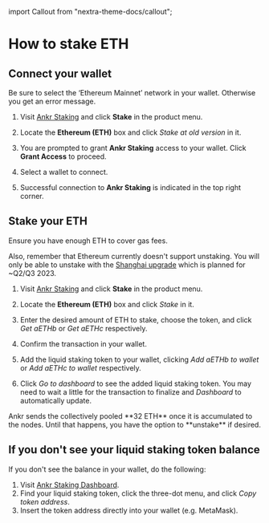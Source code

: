 import Callout from "nextra-theme-docs/callout";

# How to stake ETH

## Connect your wallet

<Callout type="warning" emoji="❗">
Be sure to select the ‘Ethereum Mainnet’ network in your wallet. Otherwise you get an error message.
</Callout>

1. Visit [Ankr Staking](https://www.ankr.com/staking/) and click **Stake** in the product menu.

2. Locate the **Ethereum (ETH)** box and click *Stake at old version* in it.

3. You are prompted to grant **Ankr Staking** access to your wallet. Click **Grant Access** to proceed.

4. Select a wallet to connect.

5. Successful connection to **Ankr Staking** is indicated in the top right corner.

## Stake your ETH

<Callout>
Ensure you have enough ETH to cover gas fees.

Also, remember that Ethereum currently doesn't support unstaking. You will only be able to unstake with the [Shanghai upgrade](https://ethereum.org/en/upgrades/merge/#misconceptions) which is planned for ~Q2/Q3 2023.
</Callout>

1. Visit [Ankr Staking](https://www.ankr.com/staking/) and click **Stake** in the product menu. 

2. Locate the **Ethereum (ETH)** box and click *Stake* in it.

3. Enter the desired amount of ETH to stake, choose the token, and click *Get aETHb* or *Get aETHc* respectively.

4. Confirm the transaction in your wallet.

5. Add the liquid staking token to your wallet, clicking *Add aETHb to wallet* or *Add aETHc to wallet* respectively.

6. Click *Go to dashboard* to see the added liquid staking token. You may need to wait a little for the transaction to finalize and *Dashboard* to automatically update. 

<Callout>
Ankr sends the collectively pooled **32 ETH** once it is accumulated to the nodes. Until that happens, you have the option to **unstake** if desired.
</Callout>

## If you don't see your liquid staking token balance

If you don't see the balance in your wallet, do the following:

1. Visit [Ankr Staking Dashboard](https://www.ankr.com/staking/dashboard).
2. Find your liquid staking token, click the three-dot menu, and click *Copy token address*.
3. Insert the token address directly into your wallet (e.g. MetaMask).

